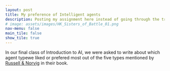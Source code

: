 ```yaml
---
layout: post
title: My preference of Intelligent agents
description: Posting my assignment here instead of going through the trouble of making a PDF
# image: assets/images/HK_Sisters_of_Battle_01.png
nav-menu: false
main_tile: false
show_tile: true
---
```

In our final class of Introduction to AI, we were asked to write about which agent typewe liked or prefered most out of the five types mentioned by [Russell & Norvig](https://en.wikipedia.org/wiki/Intelligent_agent#CITEREFRussellNorvig2003) in their book.



